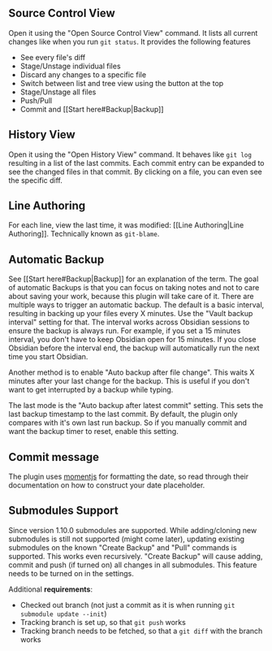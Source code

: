 ## Source Control View

Open it using the "Open Source Control View" command. It lists all current changes like when you run `git status`. It provides the following features
- See every file's diff
- Stage/Unstage individual files
- Discard any changes to a specific file
- Switch between list and tree view using the button at the top
- Stage/Unstage all files
- Push/Pull
- Commit and [[Start here#Backup|Backup]]

## History View

Open it using the "Open History View" command. It behaves like `git log` resulting in a list of the last commits. Each commit entry can be expanded to see the changed files in that commit. By clicking on a file, you can even see the specific diff.

## Line Authoring

For each line, view the last time, it was modified: [[Line Authoring|Line Authoring]]. Technically known as `git-blame`.

## Automatic Backup

See [[Start here#Backup|Backup]] for an explanation of the term. The goal of automatic Backups is that you can focus on taking notes and not to care about saving your work, because this plugin will take care of it.
There are multiple ways to trigger an automatic backup. The default is a basic interval, resulting in backing up your files every X minutes. Use the "Vault backup interval" setting for that. The interval works across Obsidian sessions to ensure the backup is always run. For example, if you set a 15 minutes interval, you don't have to keep Obsidian open for 15 minutes. If you close Obsidian before the interval end, the backup will automatically run the next time you start Obsidian.

Another method is to enable "Auto backup after file change". This waits X minutes after your last change for the backup. This is useful if you don't want to get interrupted by a backup while typing. 

The last mode is the "Auto backup after latest commit" setting. This sets the last backup timestamp to the last commit. By default, the plugin only compares with it's own last run backup. So if you manually commit and want the backup timer to reset, enable this setting.

## Commit message

The plugin uses [momentjs](https://momentjs.com/) for formatting the date, so read through their documentation on how to construct your date placeholder.

## Submodules Support

Since version 1.10.0 submodules are supported. While adding/cloning new submodules is still not supported (might come later), updating existing submodules on the known "Create Backup" and "Pull" commands is supported. This works even recursively. "Create Backup" will cause adding, commit and push (if turned on) all changes in all submodules. This feature needs to be turned on in the settings.

Additional **requirements**:

- Checked out branch (not just a commit as it is when running `git submodule update --init`)
- Tracking branch is set up, so that `git push` works
- Tracking branch needs to be fetched, so that a `git diff` with the branch works